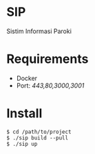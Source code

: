 SIP
====
Sistim Informasi Paroki

Requirements
====
* Docker
* Port: *443,80,3000,3001*

Install
==== 
```shell
$ cd /path/to/project
$ ./sip build --pull
$ ./sip up
```
